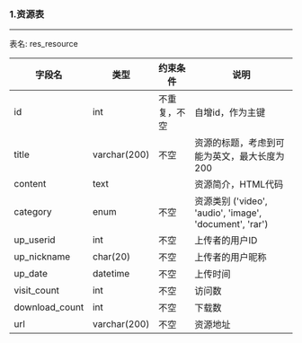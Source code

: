 ### 1.资源表
-------
表名: res_resource

|字段名        | 类型         | 约束条件    | 说明|   
|-------------|--------------|-------------|-----|   
| id          | int          | 不重复，不空 |  自增id，作为主键
| title       | varchar(200) | 不空        | 资源的标题，考虑到可能为英文，最大长度为200
| content     | text         |             | 资源简介，HTML代码
| category    | enum         | 不空        | 资源类别 ('video', 'audio', 'image', 'document', 'rar')
| up_userid   | int          | 不空        | 上传者的用户ID
| up_nickname | char(20)     | 不空        | 上传者的用户昵称
| up_date     | datetime     | 不空        | 上传时间
| visit_count | int          | 不空        | 访问数
| download_count |  int      | 不空        | 下载数
| url          | varchar(200) | 不空       |  资源地址